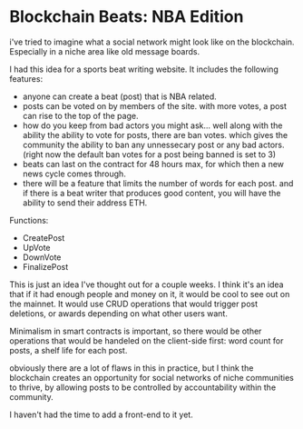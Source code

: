 <h1>Blockchain Beats: NBA Edition</h1>
i've tried to imagine what a social network might look like 
on the blockchain. Especially in a niche area like old message boards. 

I had this idea for a sports beat writing website. It includes the following features:

 - anyone can create a beat (post) that is NBA related.
 - posts can be voted on by members of the site. with more votes, a post can rise to the top of the page.
 - how do you keep from bad actors you might ask... well along with the ability the ability to vote for posts, there are ban votes. which gives the community the ability to ban any unnessecary post or any bad actors. (right now the default ban votes for a post being banned is set to 3)
 - beats can last on the contract for 48 hours max, for which then a new news cycle comes through.
 - there will be a feature that limits the number of words for each post. and if there is a beat writer that produces good content, you will have the ability to send their address ETH.

Functions:
- CreatePost
- UpVote
- DownVote
- FinalizePost

 This is just an idea I've thought out for a couple weeks. I think it's an idea that if it had enough people and money on it, it would be cool to see out on the mainnet. It would use CRUD operations that would trigger post deletions, or awards depending on what other users want.
 
 Minimalism in smart contracts is important, so there would be other operations that would be handeled on the client-side first: word count for posts, a shelf life for each post.

 obviously there are a lot of flaws in this in practice, but I think the blockchain creates an opportunity for social networks of niche communities to thrive, by allowing posts to be controlled by accountability within the community.

 I haven't had the time to add a front-end to it yet.
